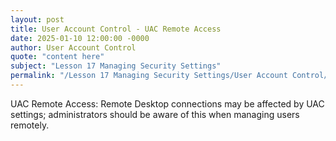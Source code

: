 ```yaml
---
layout: post
title: User Account Control - UAC Remote Access
date: 2025-01-10 12:00:00 -0000
author: User Account Control
quote: "content here"
subject: "Lesson 17 Managing Security Settings"
permalink: "/Lesson 17 Managing Security Settings/User Account Control/User Account Control - UAC Remote Access"
---
```


UAC Remote Access: Remote Desktop connections may be affected by UAC settings; administrators should be aware of this when managing users remotely.
